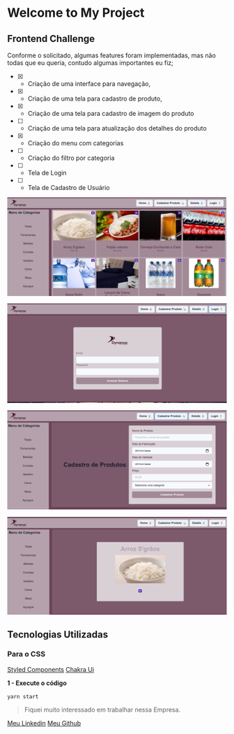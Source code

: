 # Welcome to My Project

## Frontend Challenge

Conforme o solicitado, algumas features foram implementadas, mas não todas que eu queria, contudo algumas importantes eu fiz;

- [x] - Criação de uma interface para navegação,
- [x] - Criação de uma tela para cadastro de produto,
- [x] - Criação de uma tela para cadastro de imagem do produto
- [ ] - Criação de uma tela para atualização dos detalhes do produto
- [x] - Criação do menu com categorias
- [ ] - Criação do filtro por categoria
- [ ] - Tela de Login
- [ ] - Tela de Cadastro de Usuário

![Tela Principal](https://github.com/jnerydesigner/challenge-frontend-product/blob/main/src/assets/telas/tela-principal.png)

![Tela de Login](https://github.com/jnerydesigner/challenge-frontend-product/blob/main/src/assets/telas/tela-de-login.png)

![Tela de Cadastro de Produtos](https://github.com/jnerydesigner/challenge-frontend-product/blob/main/src/assets/telas/tela-de-cadastro-de-produto.png)

![Tela de Upload de Imagens do Produto](https://github.com/jnerydesigner/challenge-frontend-product/blob/main/src/assets/telas/tela-de-upload-de-imagem.png)

## Tecnologias Utilizadas

### Para o CSS

[Styled Components](https://styled-components.com/docs/api)
[Chakra Ui](https://chakra-ui.com/docs/getting-started)

**1 - Execute o código**

    yarn start

> Fiquei muito interessado em trabalhar nessa Empresa.

[Meu Linkedin](https://www.linkedin.com/in/jander-nery/)
[Meu Github](https://github.com/jnerydesigner)
